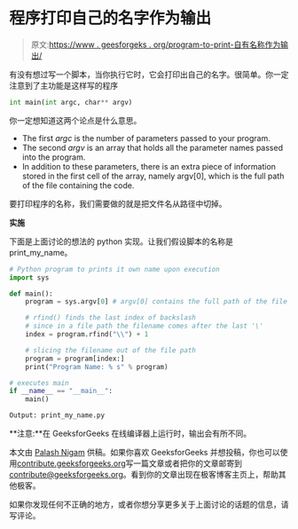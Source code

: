 # 程序打印自己的名字作为输出

> 原文:[https://www . geesforgeks . org/program-to-print-自有名称作为输出/](https://www.geeksforgeeks.org/program-to-print-its-own-name-as-output/)

有没有想过写一个脚本，当你执行它时，它会打印出自己的名字。很简单。你一定注意到了主功能是这样写的程序

```py
int main(int argc, char** argv)
```

你一定想知道这两个论点是什么意思。

*   The first *argc* is the number of parameters passed to your program.
*   The second *argv* is an array that holds all the parameter names passed into the program.
*   In addition to these parameters, there is an extra piece of information stored in the first cell of the array, namely argv[0], which is the full path of the file containing the code.

要打印程序的名称，我们需要做的就是把文件名从路径中切掉。

**实施**

下面是上面讨论的想法的 python 实现。让我们假设脚本的名称是 print_my_name。

```py
# Python program to prints it own name upon execution
import sys

def main():
    program = sys.argv[0] # argv[0] contains the full path of the file

    # rfind() finds the last index of backslash
    # since in a file path the filename comes after the last '\'
    index = program.rfind("\\") + 1

    # slicing the filename out of the file path
    program = program[index:]
    print("Program Name: % s" % program)

# executes main
if __name__ == "__main__":
    main()
```

```py
Output: print_my_name.py
```

**注意:**在 GeeksforGeeks 在线编译器上运行时，输出会有所不同。

本文由 [Palash Nigam](https://www.linkedin.com/in/palash25) 供稿。如果你喜欢 GeeksforGeeks 并想投稿，你也可以使用[contribute.geeksforgeeks.org](http://www.contribute.geeksforgeeks.org)写一篇文章或者把你的文章邮寄到 contribute@geeksforgeeks.org。看到你的文章出现在极客博客主页上，帮助其他极客。

如果你发现任何不正确的地方，或者你想分享更多关于上面讨论的话题的信息，请写评论。